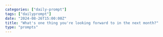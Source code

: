 ```yaml
---
categories: ["daily-prompt"]
tags: ["dailyprompt"]
date: "2024-08-26T15:00:00Z"
title: "What's one thing you're looking forward to in the next month?"
type: "prompts"
---
```

